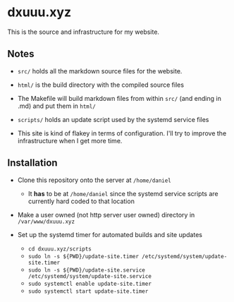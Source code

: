 # dxuuu.xyz

This is the source and infrastructure for my website.

## Notes

* `src/` holds all the markdown source files for the website.

* `html/` is the build directory with the compiled source files

* The Makefile will build markdown files from within `src/` (and ending in .md)
and put them in `html/`

* `scripts/` holds an update script used by the systemd service files

* This site is kind of flakey in terms of configuration. I'll try to improve the
infrastructure when I get more time.


## Installation

* Clone this repository onto the server at `/home/daniel`
    * It **has** to be at `/home/daniel` since the systemd service scripts are
    currently hard coded to that location

* Make a user owned (not http server user owned) directory in `/var/www/dxuuu.xyz`

* Set up the systemd timer for automated builds and site updates
    * `cd dxuuu.xyz/scripts`
    * `sudo ln -s ${PWD}/update-site.timer /etc/systemd/system/update-site.timer`
    * `sudo ln -s ${PWD}/update-site.service /etc/systemd/system/update-site.service`
    * `sudo systemctl enable update-site.timer`
    * `sudo systemctl start update-site.timer`
